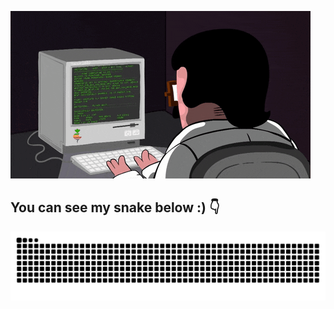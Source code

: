 ![Hello World](./gits/coding.gif)

## You can see my snake below :)  :point_down:

![snake](./gits/github-contribution-grid-snake.svg)